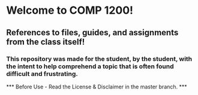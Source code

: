 # Welcome to COMP 1200!
## References to files, guides, and assignments from the class itself!
### This repository was made for the student, by the student, with the intent to help comprehend a topic that is often found difficult and frustrating.
*** Before Use - Read the License & Disclaimer in the master branch. ***
